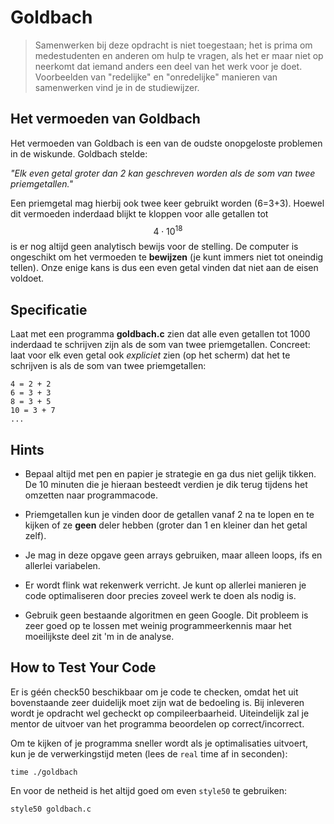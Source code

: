 # Goldbach

> Samenwerken bij deze opdracht is niet toegestaan; het is prima om medestudenten en anderen om hulp te vragen, als het er maar niet op neerkomt dat iemand anders een deel van het werk voor je doet. Voorbeelden van "redelijke" en "onredelijke" manieren van samenwerken vind je in de studiewijzer.


## Het vermoeden van Goldbach

Het vermoeden van Goldbach is een van de oudste onopgeloste problemen in de wiskunde. Goldbach stelde:

*"Elk even getal groter dan 2 kan geschreven worden als de som van twee priemgetallen."*

Een priemgetal mag hierbij ook twee keer gebruikt worden (6=3+3). Hoewel dit vermoeden inderdaad blijkt te kloppen voor alle getallen tot $$4\cdot10^{18}$$ is er nog altijd geen analytisch bewijs voor de stelling. De computer is ongeschikt om het vermoeden te **bewijzen** (je kunt immers niet tot oneindig tellen). Onze enige kans is dus een even getal vinden dat niet aan de eisen voldoet.


## Specificatie

Laat met een programma **goldbach.c** zien dat alle even getallen tot 1000 inderdaad te schrijven zijn als de som van twee priemgetallen. Concreet: laat voor elk even getal ook *expliciet* zien (op het scherm) dat het te schrijven is als de som van twee priemgetallen:

    4 = 2 + 2
    6 = 3 + 3
    8 = 3 + 5
    10 = 3 + 7
    ...


## Hints

- Bepaal altijd met pen en papier je strategie en ga dus niet gelijk tikken. De 10 minuten die je hieraan besteedt verdien je dik terug tijdens het omzetten naar programmacode.

- Priemgetallen kun je vinden door de getallen vanaf 2 na te lopen en te kijken of ze **geen** deler hebben (groter dan 1 en kleiner dan het getal zelf).

- Je mag in deze opgave geen arrays gebruiken, maar alleen loops, ifs en allerlei variabelen.

- Er wordt flink wat rekenwerk verricht. Je kunt op allerlei manieren je code optimaliseren door precies zoveel werk te doen als nodig is.

- Gebruik geen bestaande algoritmen en geen Google. Dit probleem is zeer goed op te lossen met weinig programmeerkennis maar het moeilijkste deel zit 'm in de analyse.


## How to Test Your Code

Er is géén check50 beschikbaar om je code te checken, omdat het uit bovenstaande zeer duidelijk moet zijn wat de bedoeling is. Bij inleveren wordt je opdracht wel gecheckt op compileerbaarheid. Uiteindelijk zal je mentor de uitvoer van het programma beoordelen op correct/incorrect.

Om te kijken of je programma sneller wordt als je optimalisaties uitvoert, kun je de verwerkingstijd meten (lees de `real` time af in seconden):

    time ./goldbach

En voor de netheid is het altijd goed om even `style50` te gebruiken:

    style50 goldbach.c
